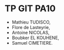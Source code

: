 # TP GIT PA10


- Mathieu TUDISCO,
- Flore de Lasteyrie,
- Antoine NICOLAS,
- Boubker EL KOUHENE,
- Samuel CIMETIERE.





